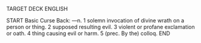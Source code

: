TARGET DECK
ENGLISH

START
Basic
Curse
Back: —n. 1 solemn invocation of divine wrath on a person or thing. 2 supposed resulting evil. 3 violent or profane exclamation or oath. 4 thing causing evil or harm. 5 (prec. By the) colloq.
END
